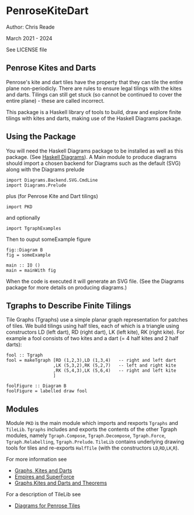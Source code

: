 # PenroseKiteDart

Author: Chris Reade

March 2021 - 2024

See LICENSE file

## Penrose Kites and Darts

Penrose\'s kite and dart tiles have the property that they can tile the entire plane non-periodicly.
There are rules to ensure legal tilings with the kites and darts.
Tilings can still get stuck (so cannot be continued to cover the entire plane) - these are called incorrect.

This package is a Haskell library of tools to build, draw and explore finite tilings with kites and darts, making use of the 
Haskell Diagrams package.

## Using the Package

You will need the Haskell Diagrams package
to be installed as well as this package. (See [Haskell Diagrams](https://diagrams.github.io)).
A Main module to produce diagrams should import a chosen backend for Diagrams such as the default (SVG)
along with the Diagrams prelude

    import Diagrams.Backend.SVG.CmdLine
    import Diagrams.Prelude

plus (for Penrose Kite and Dart tilings)

    import PKD

and optionally

    import TgraphExamples

Then to ouput someExample figure

    fig::Diagram B
    fig = someExample

    main :: IO ()
    main = mainWith fig

When the code is executed it will generate an SVG file.
(See the Diagrams package for more details on producing diagrams.)

## Tgraphs to Describe Finite Tilings

Tile Graphs (Tgraphs) use a simple planar graph representation for patches of tiles.
We build tilings using half tiles, each of which is a triangle using constructors
LD (left dart), RD (right dart), LK (left kite), RK (right kite).
For example a fool consists of two kites and a dart (= 4 half kites and 2 half darts):

    fool :: Tgraph
    fool = makeTgraph [RD (1,2,3),LD (1,3,4)   -- right and left dart
                      ,LK (5,3,2),RK (5,2,7)   -- left and right kite
                      ,RK (5,4,3),LK (5,6,4)   -- right and left kite
                      ]

    foolFigure :: Diagram B
    foolFigure = labelled draw fool
    
## Modules

Module `PKD` is the main module which imports and rexports `Tgraphs` and `TileLib`.
`Tgraphs` includes and exports the contents of the other Tgraph modules, namely 
`Tgraph.Compose`, `Tgraph.Decompose`, `Tgraph.Force`, `Tgraph.Relabelling`, `Tgraph.Prelude`.
`TileLib` contains underlying drawing tools for tiles and re-exports `HalfTile` (with the constructors `LD`,`RD`,`LK`,`R`).

For more information see

- [Graphs, Kites and Darts](https://readerunner.wordpress.com/2022/01/06/graphs-kites-and-darts/)
- [Empires and SuperForce](https://readerunner.wordpress.com/2023/04/26/graphs-kites-and-darts-empires-and-superforce/)
- [Graphs,Kites and Darts and Theorems](https://readerunner.wordpress.com/2023/09/12/graphs-kites-and-darts-and-theorems/) 

For a description of TileLib see

- [Diagrams for Penrose Tiles](https://readerunner.wordpress.com/2021/03/20/diagrams-for-penrose-tiles/)



